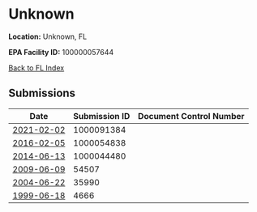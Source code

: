 # Unknown

**Location:** Unknown, FL

**EPA Facility ID:** 100000057644

[Back to FL Index](../../index.md)

## Submissions

| Date | Submission ID | Document Control Number |
|------|--------------|-------------------------|
| [2021-02-02](submissions/1000091384.md) | 1000091384 |  |
| [2016-02-05](submissions/1000054838.md) | 1000054838 |  |
| [2014-06-13](submissions/1000044480.md) | 1000044480 |  |
| [2009-06-09](submissions/54507.md) | 54507 |  |
| [2004-06-22](submissions/35990.md) | 35990 |  |
| [1999-06-18](submissions/4666.md) | 4666 |  |
